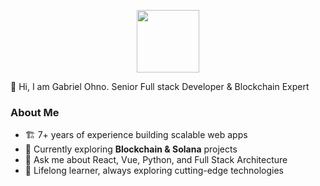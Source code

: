 <p styles="font-size: 20rem" align="center">
    <img styles="margin: 0px" width="100px" src="https://i.imgur.com/jtmVNrq.png" />
</p>
👋 Hi, I am Gabriel Ohno.
Senior Full stack Developer & Blockchain Expert


### About Me

- 🏗️ 7+ years of experience building scalable web apps  
- 🔭 Currently exploring **Blockchain & Solana** projects  
- 💬 Ask me about React, Vue, Python, and Full Stack Architecture  
- 🌱 Lifelong learner, always exploring cutting-edge technologies  
